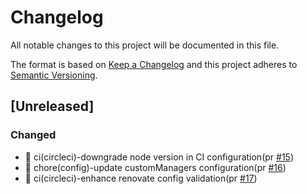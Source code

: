 # Changelog

All notable changes to this project will be documented in this file.

The format is based on [Keep a Changelog](https://keepachangelog.com/en/1.0.0/)
and this project adheres to [Semantic Versioning](https://semver.org/spec/v2.0.0.html).

## [Unreleased]

### Changed

- 👷 ci(circleci)-downgrade node version in CI configuration(pr [#15])
- 🔧 chore(config)-update customManagers configuration(pr [#16])
- 👷 ci(circleci)-enhance renovate config validation(pr [#17])

[#15]: https://github.com/digital-prstv/renovate-config/pull/15
[#16]: https://github.com/digital-prstv/renovate-config/pull/16
[#17]: https://github.com/digital-prstv/renovate-config/pull/17
